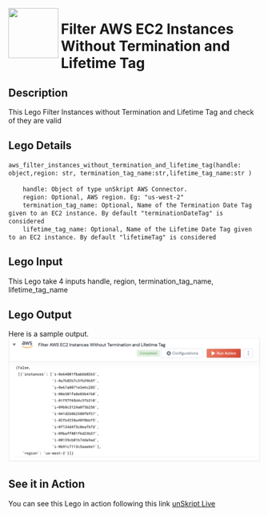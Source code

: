 [<img align="left" src="https://unskript.com/assets/favicon.png" width="100" height="100" style="padding-right: 5px">](https://unskript.com/assets/favicon.png) 
<h1>Filter AWS EC2 Instances Without Termination and Lifetime Tag</h1>

## Description
This Lego Filter Instances without Termination and Lifetime Tag and check of they are valid

## Lego Details

    aws_filter_instances_without_termination_and_lifetime_tag(handle: object,region: str, termination_tag_name:str,lifetime_tag_name:str )

        handle: Object of type unSkript AWS Connector.
        region: Optional, AWS region. Eg: "us-west-2"
        termination_tag_name: Optional, Name of the Termination Date Tag given to an EC2 instance. By default "terminationDateTag" is considered 
        lifetime_tag_name: Optional, Name of the Lifetime Date Tag given to an EC2 instance. By default "lifetimeTag" is considered 

## Lego Input
This Lego take 4 inputs handle, region, termination_tag_name, lifetime_tag_name

## Lego Output
Here is a sample output.
<img src="./1.png">


## See it in Action

You can see this Lego in action following this link [unSkript Live](https://us.app.unskript.io)
